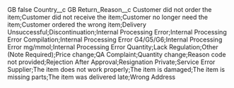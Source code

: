 <?xml version="1.0" encoding="UTF-8"?>
<CustomMetadata xmlns="http://soap.sforce.com/2006/04/metadata" xmlns:xsi="http://www.w3.org/2001/XMLSchema-instance" xmlns:xsd="http://www.w3.org/2001/XMLSchema">
    <label>GB</label>
    <protected>false</protected>
    <values>
        <field>Country__c</field>
        <value xsi:type="xsd:string">GB</value>
    </values>
    <values>
        <field>Return_Reason__c</field>
        <value xsi:type="xsd:string">Customer did not order the item;Customer did not receive the item;Customer no longer need the item;Customer ordered the wrong item;Delivery Unsuccessful;Discontinuation;Internal Processing Error;Internal Processing Error Compilation;Internal Processing Error G4/G5/G6;Internal Processing Error mg/mmol;Internal Processing Error Quantity;Lack Regulation;Other (Note Required);Price change;QA Complaint;Quantity change;Reason code not provided;Rejection After Approval;Resignation Private;Service Error Supplier;The item does not work properly;The item is damaged;The item is missing parts;The item was delivered late;Wrong Address</value>
    </values>
</CustomMetadata>
